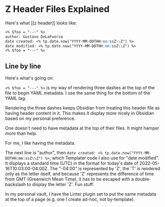 # Z Header Files Explained

Here's what [[z header]] looks like:

```markdown
<% $foo = "---" %>
author: Gustavo DeLaFuerza
date created: <% tp.date.now("YYYY-MM-DDTHH:mm:ssZ\\Z") %>
date modified: <% tp.date.now("YYYY-MM-DDTHH:mm:ssZ\\Z") %>
<% $foo = "---" %>
```

## Line by line

Here's what's going on:

`<% $foo = "---" %>` is my way of rendering three dashes at the top of the file to begin YAML metadata.  I use the same thing for the bottom of the YAML tag. 

Rendering the three dashes keeps Obsidian from treating this header file as having header content in it. This makes it display more nicely in Obsidian based on my personal preference.

One doesn't need to have metadata at the top of their files. It might hamper more than help. 

For me, I like having the metadata.

The next line is "author", then `date created: <% tp.date.now("YYYY-MM-DDTHH:mm:ssZ\\Z") %>`, which Templater code I also use for "date modified". It displays a standard time (UTC) in the format for today's date of 2022-05-16T10:03:00-04:00Z. The "-04:00" is represented by 'Z', the 'T' is rendered only as the letter itself, and because 'Z' represents the difference of time from GMT (Greenwich Mean Time), it has to be escaped with a double-backslash to display the letter 'Z'. Fun stuff. 

In my personal vault, I have the Linter plugin set to put the same metadata at the top of a page (e.g. one I create ad-hoc, not by-template).